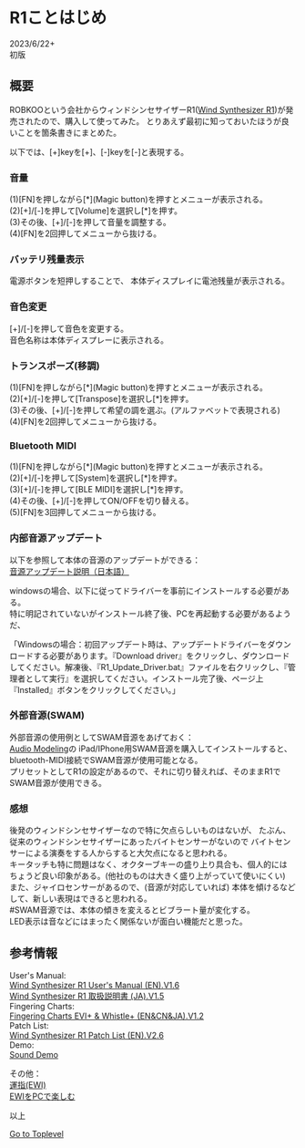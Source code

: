     
# R1ことはじめ    
          
2023/6/22+  
初版    
  
## 概要    
ROBKOOという会社からウィンドシンセサイザーR1([Wind Synthesizer R1](https://official.robkoo.com/#/wind-synthesizer-r1))が発売されたので、購入して使ってみた。
とりあえず最初に知っておいたほうが良いことを箇条書きにまとめた。

以下では、[+]keyを[+]、[-]keyを[-]と表現する。

### 音量
(1)[FN]を押しながら[\*](Magic button)を押すとメニューが表示される。  
(2)[+]/[-]を押して[Volume]を選択し[\*]を押す。  
(3)その後、[+]/[-]を押して音量を調整する。  
(4)[FN]を2回押してメニューから抜ける。  

### バッテリ残量表示
電源ボタンを短押しすることで、
本体ディスプレイに電池残量が表示される。

### 音色変更
[+]/[-]を押して音色を変更する。  
音色名称は本体ディスプレーに表示される。  

### トランスポーズ(移調)
(1)[FN]を押しながら[\*](Magic button)を押すとメニューが表示される。  
(2)[+]/[-]を押して[Transpose]を選択し[\*]を押す。  
(3)その後、[+]/[-]を押して希望の調を選ぶ。(アルファベットで表現される)  
(4)[FN]を2回押してメニューから抜ける。  

### Bluetooth MIDI
(1)[FN]を押しながら[\*](Magic button)を押すとメニューが表示される。  
(2)[+]/[-]を押して[System]を選択し[\*]を押す。  
(3)[+]/[-]を押して[BLE MIDI]を選択し[\*]を押す。  
(4)その後、[+]/[-]を押してON/OFFを切り替える。  
(5)[FN]を3回押してメニューから抜ける。  

### 内部音源アップデート
以下を参照して本体の音源のアップデートができる：  
[音源アップデート説明（日本語）](https://store.robkoo.com/pages/%E9%9F%B3%E6%BA%90%E3%82%A2%E3%83%83%E3%83%97%E3%83%87%E3%83%BC%E3%83%88%E8%AA%AC%E6%98%8E-%E6%97%A5%E6%9C%AC%E8%AA%9E)   

windowsの場合、以下に従ってドライバーを事前にインストールする必要がある。  
特に明記されていないがインストール終了後、PCを再起動する必要があるようだ、  

「Windowsの場合：初回アップデート時は、アップデートドライバーをダウンロードする必要があります。『Download driver』をクリックし、ダウンロードしてください。解凍後、『R1_Update_Driver.bat』ファイルを右クリックし、『管理者として実行』を選択してください。インストール完了後、ページ上『Installed』ボタンをクリックしてください。」


### 外部音源(SWAM)
外部音源の使用例としてSWAM音源をあげておく：  
[Audio Modeling](https://apps.apple.com/jp/developer/audio-modeling/id1326331126)の
iPad/IPhone用SWAM音源を購入してインストールすると、
bluetooth-MIDI接続でSWAM音源が使用可能となる。  
プリセットとしてR1の設定があるので、それに切り替えれば、そのままR1でSWAM音源が使用できる。

### 感想
後発のウィンドシンセサイザーなので特に欠点らしいものはないが、
たぶん、従来のウィンドシンセサイザーにあったバイトセンサーがないので
バイトセンサーによる演奏をする人からすると大欠点になると思われる。  
キータッチも特に問題はなく、オクターブキーの盛り上り具合も、個人的には
ちょうど良い印象がある。(他社のものは大きく盛り上がっていて使いにくい)    
また、ジャイロセンサーがあるので、(音源が対応していれば)
本体を傾けるなどして、新しい表現はできると思われる。  
\#SWAM音源では、本体の傾きを変えるとビブラート量が変化する。  
LED表示は音などにはまったく関係ないが面白い機能だと思った。  

## 参考情報   
User's Manual:  
[Wind Synthesizer R1 User's Manual (EN).V1.6](https://cdn.shopify.com/s/files/1/0677/4259/7405/files/Wind_Synthesizer_R1_User_s_Manual_EN_.V1.6.pdf?v=1685338441)    
[Wind Synthesizer R1 取扱説明書 (JA).V1.5](https://cdn.shopify.com/s/files/1/0677/4259/7405/files/Wind_Synthesizer_R1_JA_.V1.5.pdf?v=1676281813)   
Fingering Charts:  
[Fingering Charts EVI+ & Whistle+ (EN&CN&JA).V1.2](https://cdn.shopify.com/s/files/1/0677/4259/7405/files/Fingering_Charts_EVI_Whistle_.EN_CN_JA.V1.2.pdf?v=1683793834)  
Patch List:  
[Wind Synthesizer R1 Patch List (EN).V2.6](https://cdn.shopify.com/s/files/1/0677/4259/7405/files/Wind_Synthesizer_R1_Patch_List_EN_.V2.6.pdf?v=1677830182)    
Demo:  
[Sound Demo](https://store.robkoo.com/pages/r1-sound-demo)   

その他：                                                      
[運指(EWI)](https://w.atwiki.jp/windsynth/pages/18.html)  
[EWIをPCで楽しむ](http://ewi.akai-pro.jp/ewi-with-pc/)  


以上

[Go to Toplevel](https://xshigee.github.io/web0/)  


